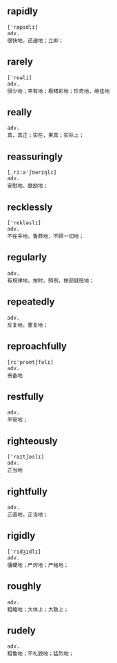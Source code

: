 ## rapidly
```
['ræpɪdlɪ]
adv.
很快地，迅速地；立即；
```

## rarely
```
[ˈreəli]
adv.
很少地；罕有地；极精彩地；珍奇地，绝佳地
```

## really
```
adv.
真，真正；实在，果真；实际上；
```

## reassuringly
```
[ˌri:ə'ʃʊərɪŋlɪ]
adv.
安慰地，鼓励地；
```

## recklessly
```
['rekləslɪ]
adv.
不在乎地，鲁莽地，不顾一切地；
```

## regularly
```
adv.
有规律地，按时，照例，按部就班地；
```

## repeatedly
```
adv.
反复地，重复地；
```

## reproachfully
```
[rɪ'prəʊtʃfəlɪ]
adv.
责备地
```

## restfully
```
adv.
平安地；
```

## righteously
```
['raɪtʃəslɪ]
adv.
正当地
```

## rightfully
```
adv.
正直地，正当地；
```

## rigidly
```
['rɪdʒɪdlɪ]
adv.
僵硬地；严厉地；严格地；
```

## roughly
```
adv.
粗略地；大体上；大致上；
```

## rudely
```
adv.
粗鲁地；不礼貌地；猛烈地；
```